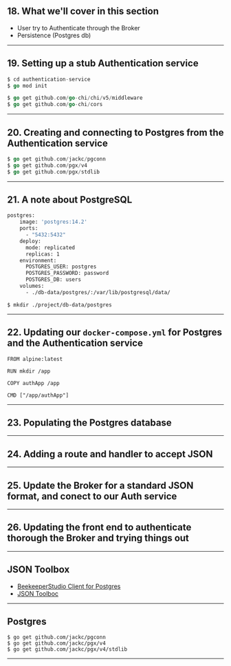 ## 18. What we'll cover in this section
* User try to Authenticate through the Broker
* Persistence (Postgres db)
  
***

## 19. Setting up a stub Authentication service
```go
$ cd authentication-service
$ go mod init
```

```go
$ go get github.com/go-chi/chi/v5/middleware
$ go get github.com/go-chi/cors
```

***

## 20. Creating and connecting to Postgres from the Authentication service
```go
$ go get github.com/jackc/pgconn
$ go get github.com/pgx/v4
$ go get github.com/pgx/stdlib
```
***

## 21. A note about PostgreSQL
```dockerfile
postgres:
    image: 'postgres:14.2'
    ports:
      - "5432:5432"
    deploy:
      mode: replicated
      replicas: 1
    environment:
      POSTGRES_USER: postgres
      POSTGRES_PASSWORD: password
      POSTGRES_DB: users
    volumes:
      - ./db-data/postgres/:/var/lib/postgresql/data/
```

```
$ mkdir ./project/db-data/postgres
```
***

## 22. Updating our `docker-compose.yml` for Postgres and the Authentication service

```
FROM alpine:latest

RUN mkdir /app

COPY authApp /app

CMD ["/app/authApp"]
```

***

## 23. Populating the Postgres database

***

## 24. Adding a route and handler to accept JSON

***

## 25. Update the Broker for a standard JSON format, and conect to our Auth service

***

## 26. Updating the front end to authenticate thorough the Broker and trying things out

***

## JSON Toolbox
* [BeekeeperStudio Client for Postgres](https://www.beekeeperstudio.io/)
* [JSON Toolboc](https://github.com/tsawler/toolbox)

***

## Postgres
```
$ go get github.com/jackc/pgconn
$ go get github.com/jackc/pgx/v4
$ go get github.com/jackc/pgx/v4/stdlib
```

***
